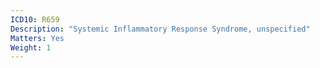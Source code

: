 ```yaml
---
ICD10: R659
Description: "Systemic Inflammatory Response Syndrome, unspecified"
Matters: Yes
Weight: 1
---
```


